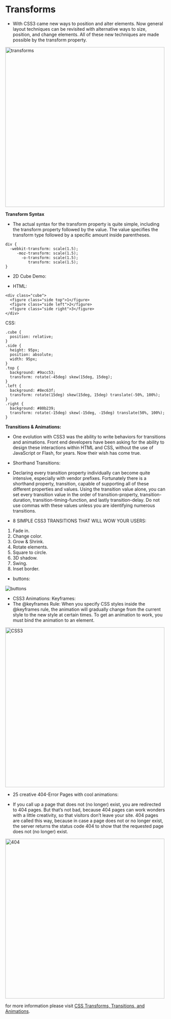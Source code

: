 # Transforms
* With CSS3 came new ways to position and alter elements. Now general layout techniques can be revisited with alternative ways to size, position, and change elements. All of these new techniques are made possible by the transform property.

<img src="https://cdn.codecoda.com/images/made/images/breadcrumb/css-transform-banner_1543_592_40.jpg" alt="transforms" width="500"/>

**Transform Syntax**
* The actual syntax for the transform property is quite simple, including the transform property followed by the value. The value specifies the transform type followed by a specific amount inside parentheses.

```
div {
  -webkit-transform: scale(1.5);
     -moz-transform: scale(1.5);
       -o-transform: scale(1.5);
          transform: scale(1.5);
}
```
* 2D Cube Demo:
-   HTML:

```
<div class="cube">
  <figure class="side top">1</figure>
  <figure class="side left">2</figure>
  <figure class="side right">3</figure>
</div>
```

CSS: 

```
.cube {
  position: relative;
}
.side {
  height: 95px;
  position: absolute;
  width: 95px;
}
.top {
  background: #9acc53;
  transform: rotate(-45deg) skew(15deg, 15deg);
}
.left {
  background: #8ec63f;
  transform: rotate(15deg) skew(15deg, 15deg) translate(-50%, 100%);
}
.right {
  background: #80b239;
  transform: rotate(-15deg) skew(-15deg, -15deg) translate(50%, 100%);
}
```
**Transitions & Animations:**
* One evolution with CSS3 was the ability to write behaviors for transitions and animations. Front end developers have been asking for the ability to design these interactions within HTML and CSS, without the use of JavaScript or Flash, for years. Now their wish has come true.

* Shorthand Transitions:
- Declaring every transition property individually can become quite intensive, especially with vendor prefixes. Fortunately there is a shorthand property, transition, capable of supporting all of these different properties and values. Using the transition value alone, you can set every transition value in the order of transition-property, transition-duration, transition-timing-function, and lastly transition-delay. Do not use commas with these values unless you are identifying numerous transitions.
* 8 SIMPLE CSS3 TRANSITIONS THAT WILL WOW YOUR USERS:
1.  Fade in.
2. Change color.
3. Grow & Shrink.
4. Rotate elements.
5. Square to circle.
6. 3D shadow.
7. Swing.
8. Inset border.

* buttons:

![buttons](https://i.pinimg.com/originals/5f/8e/8e/5f8e8e3d0ac9ecd9822b6b823ef761bf.gif)

* CSS3 Animations: Keyframes:
* The @keyframes Rule: When you specify CSS styles inside the @keyframes rule, the animation will gradually change from the current style to the new style at certain times. To get an animation to work, you must bind the animation to an element.

<img src="https://academy.hsoub.com/uploads/monthly_2019_06/simple-keyframes-min.gif.676038ab8a02ca618b239eabecf1dd87.gif" alt="CSS3" width="500"/>

* 25 creative 404-Error Pages with cool animations:
- If you call up a page that does not (no longer) exist, you are redirected to 404 pages. But that’s not bad, because 404 pages can work wonders with a little creativity, so that visitors don’t leave your site. 404 pages are called this way, because in case a page does not or no longer exist, the server returns the status code 404 to show that the requested page does not (no longer) exist.

<img src="https://cdn.dribbble.com/users/1022481/screenshots/3018253/404-snow.gif" alt="404" width="500"/>

for more information please visit [CSS Transforms, Transitions, and Animations](https://learn.shayhowe.com/advanced-html-css/css-transforms/).